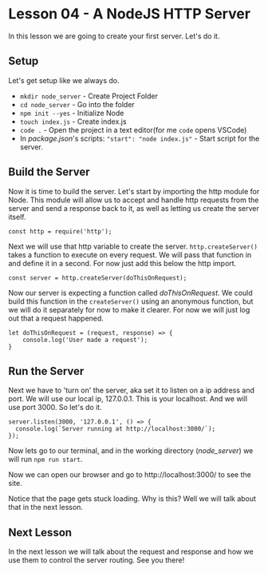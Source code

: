 # Lesson 04 - A NodeJS HTTP Server

In this lesson we are going to create your first server. Let's do it.

## Setup

Let's get setup like we always do.
* `mkdir node_server` - Create Project Folder
* `cd node_server`    - Go into the folder
* `npm init --yes`    - Initialize Node
* `touch index.js`    - Create index.js
* `code .`            - Open the project in a text editor(for me `code` opens VSCode)
* In *package.json*'s scripts: `"start": "node index.js"`   - Start script for the server.

## Build the Server

Now it is time to build the server. Let's start by importing the http module for Node. This module will allow us to accept and handle http requests from the server and send a response back to it, as well as letting us create the server itself.
```
const http = require('http');
```

Next we will use that http variable to create the server. `http.createServer()` takes a function to execute on every request. We will pass that function in and define it in a second. For now just add this below the http import.
```
const server = http.createServer(doThisOnRequest);
```

Now our server is expecting a function called _doThisOnRequest_. We could build this function in the `createServer()` using an anonymous function, but we will do it separately for now to make it clearer. For now we will just log out that a request happened.
```
let doThisOnRequest = (request, response) => {
    console.log('User made a request');
}
```

## Run the Server

Next we have to 'turn on' the server, aka set it to listen on a ip address and port. We will use our local ip, 127.0.0.1. This is your localhost. And we will use port 3000. So let's do it.
```
server.listen(3000, '127.0.0.1', () => {
  console.log(`Server running at http://localhost:3000/`);
});
```

Now lets go to our terminal, and in the working directory (*node_server*) we will run `npm run start`. 

Now we can open our browser and go to http://localhost:3000/ to see the site. 

Notice that the page gets stuck loading. Why is this? Well we will talk about that in the next lesson. 

## Next Lesson

In the next lesson we will talk about the request and response and how we use them to control the server routing. See you there!
